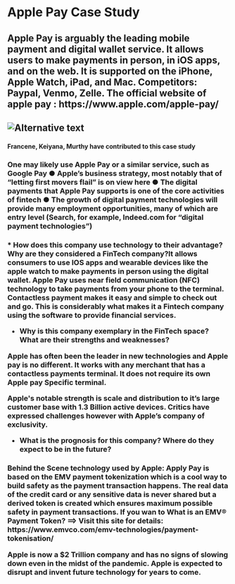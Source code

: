 # Apple Pay  Case Study
  
  <h2> Apple Pay is arguably the leading mobile payment and digital wallet service. It allows users to make payments in person, in iOS apps, and on the web. It is supported on the iPhone, Apple Watch, iPad, and Mac. 
Competitors: Paypal, Venmo, Zelle. The official website of apple pay :
	https://www.apple.com/apple-pay/<h2>
  
![Alternative text](https://www.dcecu.org/assets/images/apple-pay-mark-web.jpg)

<h4>Francene, Keiyana, Murthy have contributed to this case study<h4>

  <h3> One may likely use Apple Pay or a similar service, such as Google Pay
● Apple’s business strategy, most notably that of “letting first movers flail” is on view here
● The digital payments that Apple Pay supports is one of the core activities of fintech
● The growth of digital payment technologies will provide many employment opportunities, many
of which are entry level (Search, for example, Indeed.com for “digital payment technologies”)<h3>
	
   <h3>
   * How does this company use technology to their advantage? Why are they considered a FinTech company?
​It allows consumers to use IOS apps and wearable devices like the apple watch to make payments in person using the digital wallet. Apple Pay uses near field communication (NFC) technology to take payments from your phone to the terminal. Contactless payment makes it easy and simple to check out and go. This is considerably what makes it a Fintech company using the software to provide financial services. 
 
   * Why is this company exemplary in the FinTech space? What are their strengths and weaknesses?
 
Apple has often been the leader in new technologies and Apple pay is no different. It works with any merchant that has a contactless payments terminal. It does not require its own Apple pay Specific terminal. 
 
Apple's notable strength is scale and distribution to it’s large customer base with 1.3 Billion active devices. Critics have expressed challenges however with Apple’s company of exclusivity.
	
   * What is the prognosis for this company? Where do they expect to be in the future?
   
  <h3> Behind the Scene technology used by Apple:
	Apply Pay is based on the EMV payment tokenization which is a cool way to build safety as the payment transaction happens. The real data of the credit card or any sensitive data is never shared but a derived token is created which ensures maximum possible safety in payment transactions. If you wan to   What is an EMV® Payment Token? ==> Visit this site for details: https://www.emvco.com/emv-technologies/payment-tokenisation/

 
Apple is now a $2 Trillion company and has no signs of slowing down even in the midst of the pandemic. Apple is expected to disrupt and invent future technology for years to come.
<h3>

